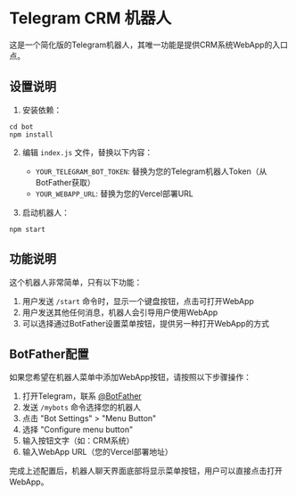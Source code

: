 # Telegram CRM 机器人

这是一个简化版的Telegram机器人，其唯一功能是提供CRM系统WebApp的入口点。

## 设置说明

1. 安装依赖：
```
cd bot
npm install
```

2. 编辑 `index.js` 文件，替换以下内容：
   - `YOUR_TELEGRAM_BOT_TOKEN`: 替换为您的Telegram机器人Token（从BotFather获取）
   - `YOUR_WEBAPP_URL`: 替换为您的Vercel部署URL

3. 启动机器人：
```
npm start
```

## 功能说明

这个机器人非常简单，只有以下功能：

1. 用户发送 `/start` 命令时，显示一个键盘按钮，点击可打开WebApp
2. 用户发送其他任何消息，机器人会引导用户使用WebApp
3. 可以选择通过BotFather设置菜单按钮，提供另一种打开WebApp的方式

## BotFather配置

如果您希望在机器人菜单中添加WebApp按钮，请按照以下步骤操作：

1. 打开Telegram，联系 [@BotFather](https://t.me/BotFather)
2. 发送 `/mybots` 命令选择您的机器人
3. 点击 "Bot Settings" > "Menu Button"
4. 选择 "Configure menu button"
5. 输入按钮文字（如：CRM系统）
6. 输入WebApp URL（您的Vercel部署地址）

完成上述配置后，机器人聊天界面底部将显示菜单按钮，用户可以直接点击打开WebApp。